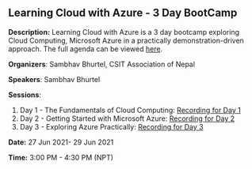 ## Learning Cloud with Azure - 3 Day BootCamp
**Description:** Learning Cloud with Azure is a 3 day bootcamp exploring Cloud Computing, Microsoft Azure in a practically demonstration-driven approach. The full agenda can be viewed [here](http://bit.ly/LearningCloudwithAzure).

**Organizers**: Sambhav Bhurtel, CSIT Association of Nepal

**Speakers**: Sambhav Bhurtel

**Sessions**:
1. Day 1 - The Fundamentals of Cloud Computing: [Recording for Day 1](https://stdntpartners-my.sharepoint.com/:v:/g/personal/sambhav_bhurtel_studentambassadors_com/EfWXOuMKNVdJmzBOHeFDeZkBKvE-DJCnuGfT0pav-J6PWg?e=sXZNiD)
2. Day 2 - Getting Started with Microsoft Azure: [Recording for Day 2](https://stdntpartners-my.sharepoint.com/:v:/g/personal/sambhav_bhurtel_studentambassadors_com/ERCDHza0kqFJuIvVYRRACogBGoAJ9TfVybbF1YWmvo_W3Q?e=FEC281)
3. Day 3 - Exploring Azure Practically: [Recording for Day 3](https://stdntpartners-my.sharepoint.com/:v:/g/personal/sambhav_bhurtel_studentambassadors_com/EV340lZ6ZotPnRBTicACHM4BIBhexInM5e28A9HGugMkYg?e=whgx98)


**Date:** 27 Jun 2021- 29 Jun 2021

**Time:** 3:00 PM - 4:30 PM (NPT)